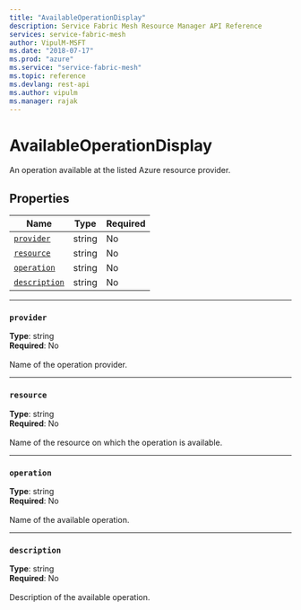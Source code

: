 ```yaml
---
title: "AvailableOperationDisplay"
description: Service Fabric Mesh Resource Manager API Reference
services: service-fabric-mesh
author: VipulM-MSFT
ms.date: "2018-07-17"
ms.prod: "azure"
ms.service: "service-fabric-mesh"
ms.topic: reference
ms.devlang: rest-api
ms.author: vipulm
ms.manager: rajak
---
```

# AvailableOperationDisplay

An operation available at the listed Azure resource provider.

## Properties
| Name | Type | Required |
| --- | --- | --- |
| [`provider`](#provider) | string | No |
| [`resource`](#resource) | string | No |
| [`operation`](#operation) | string | No |
| [`description`](#description) | string | No |

____
### `provider`
__Type__: string <br/>
__Required__: No<br/>
<br/>
Name of the operation provider.

____
### `resource`
__Type__: string <br/>
__Required__: No<br/>
<br/>
Name of the resource on which the operation is available.

____
### `operation`
__Type__: string <br/>
__Required__: No<br/>
<br/>
Name of the available operation.

____
### `description`
__Type__: string <br/>
__Required__: No<br/>
<br/>
Description of the available operation.
